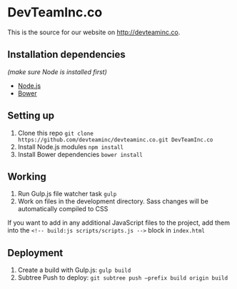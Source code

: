 # DevTeamInc.co

This is the source for our website on http://devteaminc.co.

## Installation dependencies
*(make sure Node is installed first)*

* [Node.js](http://nodejs.org/)
* [Bower](http://bower.io/)

## Setting up

1. Clone this repo `git clone https://github.com/devteaminc/devteaminc.co.git DevTeamInc.co`
2. Install Node.js modules `npm install`
3. Install Bower dependencies `bower install`

##  Working

1. Run Gulp.js file watcher task `gulp`
2. Work on files in the development directory. Sass changes will be automatically compiled to CSS

If you want to add in any additional JavaScript files to the project, add them into the `<!-- build:js scripts/scripts.js -->` block in `index.html`

## Deployment

1. Create a build with Gulp.js: `gulp build`
2. Subtree Push to deploy: `git subtree push —prefix build origin build`
